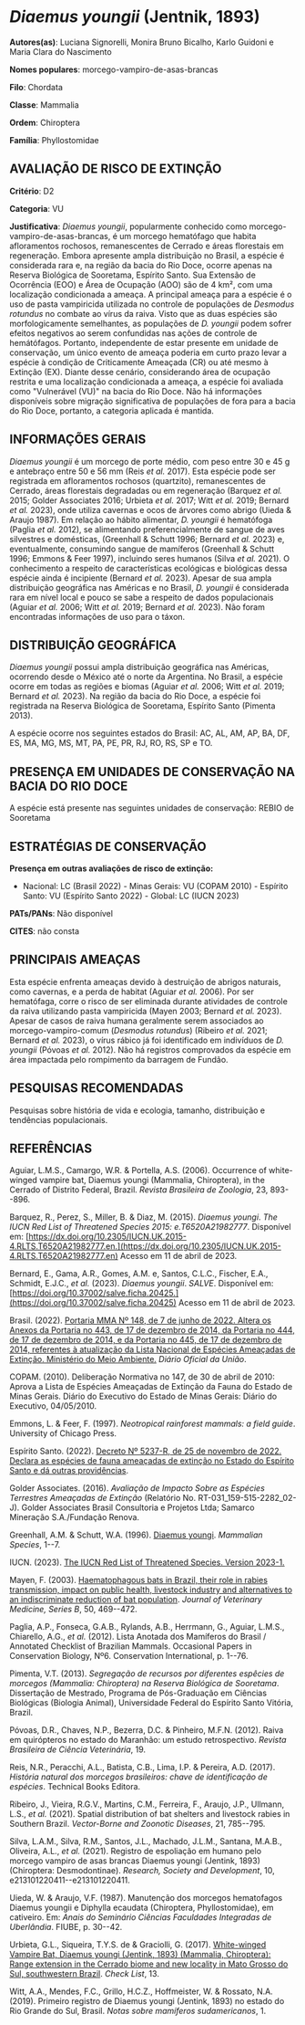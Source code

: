 # *Diaemus youngii* (Jentnik, 1893)

**Autores(as)**: Luciana Signorelli, Monira Bruno Bicalho, Karlo Guidoni e Maria Clara do Nascimento

**Nomes populares**: morcego-vampiro-de-asas-brancas

**Filo**: Chordata

**Classe**: Mammalia

**Ordem**: Chiroptera

**Família**: Phyllostomidae

## AVALIAÇÃO DE RISCO DE EXTINÇÃO

**Critério**: D2

**Categoria**: VU

**Justificativa**: *Diaemus youngii*, popularmente conhecido como morcego-vampiro-de-asas-brancas, é um morcego hematófago que habita afloramentos rochosos, remanescentes de Cerrado e áreas florestais em regeneração. Embora apresente ampla distribuição no Brasil, a espécie é considerada rara e, na região da bacia do Rio Doce, ocorre apenas na Reserva Biológica de Sooretama, Espírito Santo. Sua Extensão de Ocorrência (EOO) e Área de Ocupação (AOO) são de 4 km², com uma localização condicionada a ameaça. A principal ameaça para a espécie é o uso de pasta vampiricida utilizada no controle de populações de *Desmodus rotundus* no combate ao vírus da raiva. Visto que as duas espécies são morfologicamente semelhantes, as populações de *D. youngii* podem sofrer efeitos negativos ao serem confundidas nas ações de controle de hemátófagos. Portanto, independente de estar presente em unidade de conservação, um único evento de ameaça poderia em curto prazo
levar a espécie à condição de Criticamente Ameaçada (CR) ou até mesmo à Extinção (EX). Diante desse cenário, considerando área de ocupação restrita e uma localização condicionada a ameaça, a espécie foi avaliada como "Vulnerável (VU)" na bacia do Rio Doce. Não há informações disponíveis sobre migração significativa de populações de fora para a bacia do Rio Doce, portanto, a categoria aplicada é mantida.

## INFORMAÇÕES GERAIS

*Diaemus youngii* é um morcego de porte médio, com peso entre 30 e 45 g e antebraço entre 50 e 56 mm (Reis *et al.* 2017). Esta espécie pode ser registrada em afloramentos rochosos (quartzito), remanescentes de Cerrado, áreas florestais degradadas ou em regeneração (Barquez *et al.* 2015; Golder Associates 2016; Urbieta *et al.* 2017; Witt *et al.* 2019; Bernard *et al.* 2023), onde utiliza cavernas e ocos de árvores como abrigo (Uieda & Araujo 1987). Em relação ao hábito alimentar, *D.  youngii* é hematófoga (Paglia *et al.* 2012), se alimentando preferencialmente de sangue de aves silvestres e domésticas, (Greenhall & Schutt 1996; Bernard *et al.* 2023) e, eventualmente, consumindo sangue de mamíferos (Greenhall & Schutt 1996; Emmons & Feer 1997), incluindo seres humanos (Silva *et al.* 2021). O conhecimento a respeito de características ecológicas e biológicas dessa espécie ainda é incipiente (Bernard *et al.* 2023). Apesar de sua ampla distribuição
geográfica nas Américas e no Brasil, *D. youngii* é considerada rara em nível local e pouco se sabe a respeito de dados populacionais (Aguiar *et al.* 2006; Witt *et al.* 2019; Bernard *et al.* 2023). Não foram encontradas informações de uso para o táxon.

## DISTRIBUIÇÃO GEOGRÁFICA

*Diaemus youngii* possui ampla distribuição geográfica nas Américas, ocorrendo desde o México até o norte da Argentina. No Brasil, a espécie ocorre em todas as regiões e biomas (Aguiar *et al.* 2006; Witt *et al.* 2019; Bernard *et al.* 2023). Na região da bacia do Rio Doce, a espécie foi registrada na Reserva Biológica de Sooretama, Espírito Santo (Pimenta 2013).

A espécie ocorre nos seguintes estados do Brasil: AC, AL, AM, AP, BA, DF, ES, MA, MG, MS, MT, PA, PE, PR, RJ, RO, RS, SP e TO.

## PRESENÇA EM UNIDADES DE CONSERVAÇÃO NA BACIA DO RIO DOCE

A espécie está presente nas seguintes unidades de conservação: REBIO de Sooretama

## ESTRATÉGIAS DE CONSERVAÇÃO

**Presença em outras avaliações de risco de extinção:**

-   Nacional: LC (Brasil 2022) -   Minas Gerais: VU (COPAM 2010) -   Espírito Santo: VU (Espírito Santo 2022) -   Global: LC (IUCN 2023)

**PATs/PANs**: Não disponível

**CITES**: não consta

## PRINCIPAIS AMEAÇAS

Esta espécie enfrenta ameaças devido à destruição de abrigos naturais, como cavernas, e a perda de habitat (Aguiar *et al.* 2006). Por ser hematófaga, corre o risco de ser eliminada durante atividades de controle da raiva utilizando pasta vampiricida (Mayen 2003; Bernard *et al.* 2023). Apesar de casos de raiva humana geralmente serem associados ao morcego-vampiro-comum (*Desmodus rotundus*) (Ribeiro *et al.* 2021; Bernard *et al.* 2023), o vírus rábico já foi identificado em indivíduos de *D. youngii* (Póvoas *et al.* 2012). Não há registros comprovados da espécie em área impactada pelo rompimento da barragem de Fundão.

## PESQUISAS RECOMENDADAS

Pesquisas sobre história de vida e ecologia, tamanho, distribuição e tendências populacionais.

## REFERÊNCIAS

Aguiar, L.M.S., Camargo, W.R. & Portella, A.S. (2006). Occurrence of white-winged vampire bat, Diaemus youngi (Mammalia, Chiroptera), in the Cerrado of Distrito Federal, Brazil. *Revista Brasileira de Zoologia*, 23, 893--896.

Barquez, R., Perez, S., Miller, B. & Diaz, M. (2015). *Diaemus youngi*.  *The IUCN Red List of Threatened Species 2015: e.T6520A21982777*.  Disponível em: [https://dx.doi.org/10.2305/IUCN.UK.2015-4.RLTS.T6520A21982777.en.](https://dx.doi.org/10.2305/IUCN.UK.2015-4.RLTS.T6520A21982777.en) Acesso em 11 de abril de 2023.

Bernard, E., Gama, A.R., Gomes, A.M. e, Santos, C.L.C., Fischer, E.A., Schmidt, E.J.C., *et al.* (2023). *Diaemus youngii*. *SALVE*. Disponível em: [https://doi.org/10.37002/salve.ficha.20425.](https://doi.org/10.37002/salve.ficha.20425) Acesso em 11 de abril de 2023.

Brasil. (2022). [Portaria MMA Nº 148, de 7 de junho de 2022. Altera os Anexos da Portaria no 443, de 17 de dezembro de 2014, da Portaria no 444, de 17 de dezembro de 2014, e da Portaria no 445, de 17 de dezembro de 2014, referentes à atualização da Lista Nacional de Espécies Ameaçadas de Extinção. Ministério do Meio Ambiente.](https://in.gov.br/en/web/dou/-/portaria-mma-n-148-de-7-de-junho-de-2022-406272733) *Diário Oficial da União*.

COPAM. (2010). Deliberação Normativa no 147, de 30 de abril de 2010: Aprova a Lista de Espécies Ameaçadas de Extinção da Fauna do Estado de Minas Gerais. Diário do Executivo do Estado de Minas Gerais: Diário do Executivo, 04/05/2010.

Emmons, L. & Feer, F. (1997). *Neotropical rainforest mammals: a field guide*. University of Chicago Press.

Espírito Santo. (2022). [Decreto Nº 5237-R, de 25 de novembro de 2022.  Declara as espécies de fauna ameaçadas de extinção no Estado do Espírito Santo e dá outras providências](https://iema.es.gov.br/Media/iema/FAUNA/Decreto%205237-R_2022_25-Nov%20-%20Fauna%20(s-peixes)%20-%20Lista%20de%20Esp%C3%A9cies%20Amea%C3%A7adas%20de%20Extin%C3%A7%C3%A3o.pdf).

Golder Associates. (2016). *Avaliação de Impacto Sobre as Espécies Terrestres Ameaçadas de Extinção* (Relatório No.  RT-031_159-515-2282_02-J). Golder Associates Brasil Consultoria e Projetos Ltda; Samarco Mineração S.A./Fundação Renova.

Greenhall, A.M. & Schutt, W.A. (1996). [Diaemus youngi](https://doi.org/10.2307/3504240/2600729). *Mammalian Species*, 1--7.

IUCN. (2023). [The IUCN Red List of Threatened Species. Version 2023-1.](https://www.iucnredlist.org.)

Mayen, F. (2003). [Haematophagous bats in Brazil, their role in rabies transmission, impact on public health, livestock industry and alternatives to an indiscriminate reduction of bat population](https://doi.org/10.1046/j.1439-0450.2003.00713.x). *Journal of Veterinary Medicine, Series B*, 50, 469--472.

Paglia, A.P., Fonseca, G.A.B., Rylands, A.B., Herrmann, G., Aguiar, L.M.S., Chiarello, A.G., *et al.* (2012). Lista Anotada dos Mamíferos do Brasil / Annotated Checklist of Brazilian Mammals. Occasional Papers in Conservation Biology, Nº6. Conservation International, p. 1--76.

Pimenta, V.T. (2013). *Segregação de recursos por diferentes espêcies de morcegos (Mammalia: Chiroptera) na Reserva Biológica de Sooretama*.  Dissertação de Mestrado, Programa de Pós-Graduação em Ciências Biológicas (Biologia Animal), Universidade Federal do Espı́rito Santo Vitória, Brazil.

Póvoas, D.R., Chaves, N.P., Bezerra, D.C. & Pinheiro, M.F.N. (2012).  Raiva em quirópteros no estado do Maranhão: um estudo retrospectivo.  *Revista Brasileira de Ciência Veterinária*, 19.

Reis, N.R., Peracchi, A.L., Batista, C.B., Lima, I.P. & Pereira, A.D.  (2017). *História natural dos morcegos brasileiros: chave de identificação de espécies*. Technical Books Editora.

Ribeiro, J., Vieira, R.G.V., Martins, C.M., Ferreira, F., Araujo, J.P., Ullmann, L.S., *et al.* (2021). Spatial distribution of bat shelters and livestock rabies in Southern Brazil. *Vector-Borne and Zoonotic Diseases*, 21, 785--795.

Silva, L.A.M., Silva, R.M., Santos, J.L., Machado, J.L.M., Santana, M.A.B., Oliveira, A.L., *et al.* (2021). Registro de espoliação em humano pelo morcego vampiro de asas brancas Diaemus youngi (Jentink, 1893)(Chiroptera: Desmodontinae). *Research, Society and Development*, 10, e213101220411--e213101220411.

Uieda, W. & Araujo, V.F. (1987). Manutenção dos morcegos hematofagos Diaemus youngii e Diphylla ecaudata (Chiroptera, Phyllostomidae), em cativeiro. Em: *Anais do Seminário Ciências Faculdades Integradas de Uberlândia*. FIUBE, p. 30--42.

Urbieta, G.L., Siqueira, T.Y.S. de & Graciolli, G. (2017). [White-winged Vampire Bat, Diaemus youngi (Jentink, 1893) (Mammalia, Chiroptera): Range extension in the Cerrado biome and new locality in Mato Grosso do Sul, southwestern Brazil](https://doi.org/10.15560/13.3.2128). *Check List*, 13.

Witt, A.A., Mendes, F.C., Grillo, H.C.Z., Hoffmeister, W. & Rossato, N.A. (2019). Primeiro registro de Diaemus youngi (Jentink, 1893) no estado do Rio Grande do Sul, Brasil. *Notas sobre mamı́feros sudamericanos*, 1.
